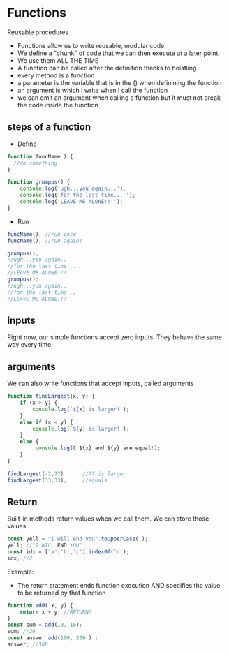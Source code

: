 # Functions

Reusable procedures
-  Functions allow us to write reusable, modular code
- We define a "chunk" of code that we can then execute at a later point.
- We use them ALL THE TIME
- A function can be called after the definition thanks to hoistling
- every method is a function
- a parameter is the variable that is in the () when definining the function
- an argument is which I write when I call the function
- we can omit an argument when calling a function but it must not break the code inside the function

## steps of a function

- Define

```js
function funcName ) {
  //do something
}

function grumpus() {
    console.log('ugh...you again...');
    console.log('for the last time... ');
    console.log('LEAVE ME ALONE!!!');
}
```

- Run

```js
funcName(); //run once
funcName(); //run again!

grumpus();
//ugh...you again...
//for the last time...
//LEAVE ME ALONE!!!
grumpus();
//ugh...you again...
//for the last time...
//LEAVE ME ALONE!!!
```


## inputs

Right now, our simple functions accept zero inputs. They behave the same way every time.

## arguments

We can also write functions that accept inputs, called arguments

```js
function findLargest(x, y) {
    if (x > y) {
        console.log(`${x} is larger!`);
    }
    else if (x < y) {
        console.log(`${y} is larger!`);
    }
    else {
         console.log(C ${x} and ${y} are equal!);
    }
}

findLargest(-2,77)      //77 is larger
findLargest(33,33);     //equals


```


## Return

Built-in methods return values when we call them. We can store those values:

```js
const yell = "I will end you".toUpperCase( );
yell; //"I WILL END YOU"
const idx = ['a','b','c'].index0f('c');
idx; //2


```
Example:

- The return statement ends function execution AND specifies the value to be returned by that function

```js
function add( x, y) {
    return x + y; //RETURN!
}
const sum = add(10, 16);
sum; //26
const answer add(100, 200 ) ;
answer; //300
```



```js
```